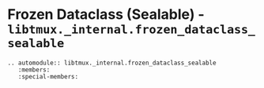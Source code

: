# Frozen Dataclass (Sealable) - `libtmux._internal.frozen_dataclass_sealable`

```{eval-rst}
.. automodule:: libtmux._internal.frozen_dataclass_sealable
   :members:
   :special-members:

